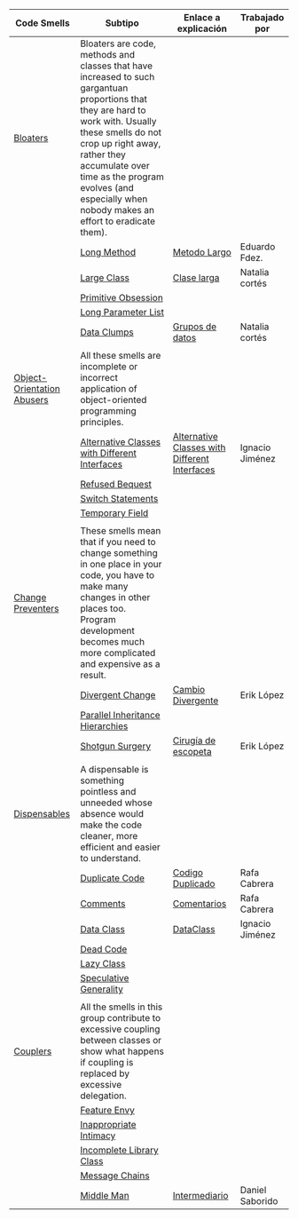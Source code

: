 | Code Smells                                                                          | Subtipo                                                                                                                                                                                                                                                                                            | Enlace a explicación                                                                                        | Trabajado por   |
| -------------------------------------------------------------------------------------- | ---------------------------------------------------------------------------------------------------------------------------------------------------------------------------------------------------------------------------------------------------------------------------------------------------- |-------------------------------------------------------------------------------------------------------------|-----------------|
| [Bloaters](https://refactoring.guru/refactoring/smells/bloaters)                     | Bloaters are code, methods and classes that have increased to such gargantuan proportions that they are hard to work with. Usually these smells do not crop up right away, rather they accumulate over time as the program evolves (and especially when nobody makes an effort to eradicate them). |                                                                                                             |                 |
|                                                                                      | [Long Method](https://refactoring.guru/es/smells/long-method)                                                                                                                                                                                                                                      | [Metodo Largo](./CodeSmell/LongMethod.md)                                                                   | Eduardo Fdez.   |
|                                                                                      | [Large Class](https://refactoring.guru/es/smells/large-class)                                                                                                                                                                                                                                      | [Clase larga](./CodeSmell/LargeClass.md)                                                                    | Natalia cortés  |
|                                                                                      | [Primitive Obsession](https://refactoring.guru/es/smells/primitive-obsession)                                                                                                                                                                                                                      |                                                                                                             |                 |
|                                                                                      | [Long Parameter List](https://refactoring.guru/es/smells/long-parameter-list)                                                                                                                                                                                                                      |                                                                                                             |                 |
|                                                                                      | [Data Clumps](https://refactoring.guru/es/smells/data-clumps)                                                                                                                                                                                                                                      | [Grupos de datos](./CodeSmell/DataClumps.md)                                                                | Natalia cortés  |
|                                                                                      |                                                                                                                                                                                                                                                                                                    |                                                                                                             |                 |
| [Object-Orientation Abusers](https://refactoring.guru/refactoring/smells/oo-abusers) | All these smells are incomplete or incorrect application of object-oriented programming principles.                                                                                                                                                                                                |                                                                                                             |                 |
|                                                                                      | [Alternative Classes with Different Interfaces](https://refactoring.guru/es/smells/alternative-classes-with-different-interfaces)                                                                                                                                                                  | [Alternative Classes with Different Interfaces](CodeSmell/Alternative_Classes_with_different_interfaces.md) | Ignacio Jiménez |
|                                                                                      | [Refused Bequest](https://refactoring.guru/es/smells/refused-bequest)                                                                                                                                                                                                                              |                                                                                                             |                 |
|                                                                                      | [Switch Statements](https://refactoring.guru/es/smells/switch-statements)                                                                                                                                                                                                                          |                                                                                                             |                 |
|                                                                                      | [Temporary Field](https://refactoring.guru/es/smells/temporary-field)                                                                                                                                                                                                                              |                                                                                                             |                 |
|                                                                                      |                                                                                                                                                                                                                                                                                                    |                                                                                                             |                 |
| [Change Preventers](https://refactoring.guru/refactoring/smells/change-preventers)   | These smells mean that if you need to change something in one place in your code, you have to make many changes in other places too. Program development becomes much more complicated and expensive as a result.                                                                                  |                                                                                                             |                 |
|                                                                                      | [Divergent Change](https://refactoring.guru/es/smells/divergent-change)                                                                                                                                                                                                                            | [Cambio Divergente](./CodeSmell/DivergentChange.md)                                                         | Erik López      |
|                                                                                      | [Parallel Inheritance Hierarchies](https://refactoring.guru/es/smells/parallel-inheritance-hierarchies)                                                                                                                                                                                            |                                                                                                             |                 |
|                                                                                      | [Shotgun Surgery](https://refactoring.guru/es/smells/shotgun-surgery)                                                                                                                                                                                                                              | [Cirugía de escopeta](./CodeSmell/ShotgunSurgery.md)                                                        | Erik López      |
|                                                                                      |                                                                                                                                                                                                                                                                                                    |                                                                                                             |                 |
| [Dispensables](https://refactoring.guru/refactoring/smells/dispensables)             | A dispensable is something pointless and unneeded whose absence would make the code cleaner, more efficient and easier to understand.                                                                                                                                                              |                                                                                                             |                 |
|                                                                                      | [Duplicate Code](https://refactoring.guru/es/smells/duplicate-code)                                                                                                                                                                                                                                | [Codigo Duplicado](./CodeSmell/DuplicateCode.md)                                                            | Rafa Cabrera    |
|                                                                                      | [Comments](https://refactoring.guru/es/smells/comments)                                                                                                                                                                                                                                            | [Comentarios](./CodeSmell/Comments.md)                                                                      | Rafa Cabrera    |
|                                                                                      | [Data Class](https://refactoring.guru/es/smells/data-class)                                                                                                                                                                                                                                        | [DataClass](CodeSmell/DataClass.md)                                                                         | Ignacio Jiménez |
|                                                                                      | [Dead Code](https://refactoring.guru/es/smells/dead-code)                                                                                                                                                                                                                                          |                                                                                                             |                 |
|                                                                                      | [Lazy Class](https://refactoring.guru/es/smells/lazy-class)                                                                                                                                                                                                                                        |                                                                                                             |                 |
|                                                                                      | [Speculative Generality](https://refactoring.guru/es/smells/speculative-generality)                                                                                                                                                                                                                |                                                                                                             |                 |
|                                                                                      |                                                                                                                                                                                                                                                                                                    |                                                                                                             |                 |
| [Couplers](https://refactoring.guru/refactoring/smells/couplers)                     | All the smells in this group contribute to excessive coupling between classes or show what happens if coupling is replaced by excessive delegation.                                                                                                                                                |                                                                                                             |                 |
|                                                                                      | [Feature Envy](https://refactoring.guru/es/smells/feature-envy)                                                                                                                                                                                                                                    |                                                                                                             |                 |
|                                                                                      | [Inappropriate Intimacy](https://refactoring.guru/es/smells/inappropriate-intimacy)                                                                                                                                                                                                                |                                                                                                             |                 |
|                                                                                      | [Incomplete Library Class](https://refactoring.guru/es/smells/incomplete-library-class)                                                                                                                                                                                                            |                                                                                                             |                 |
|                                                                                      | [Message Chains](https://refactoring.guru/es/smells/message-chains)                                                                                                                                                                                                                                |                                                                                                             |                 |
|                                                                                      | [Middle Man](https://refactoring.guru/es/smells/middle-man)                                                                                                                                                                                                                                        | [Intermediario](./CodeSmell/MiddleMan.md)                                                                   | Daniel Saborido |
